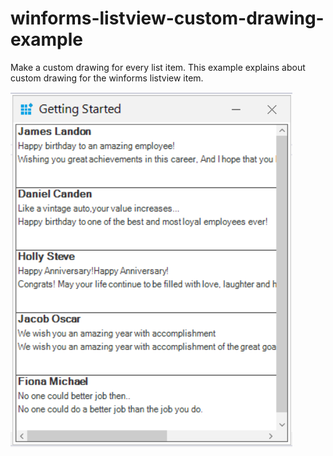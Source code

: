 # winforms-listview-custom-drawing-example
Make a custom drawing for every list item. This example explains about custom drawing for the winforms listview item. 

![ListView Custom Drawing](Multiline/CS/Images/CustomDrawingLine.png)